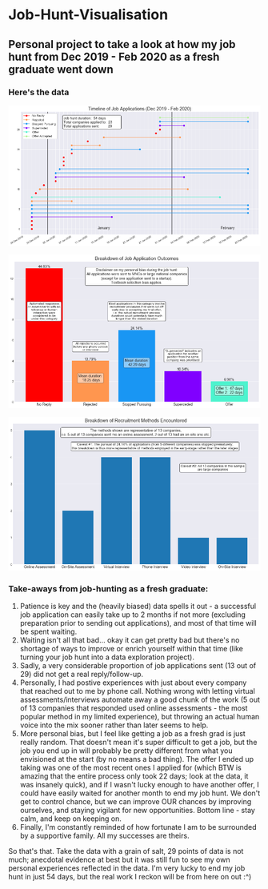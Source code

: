 # Job-Hunt-Visualisation
## Personal project to take a look at how my job hunt from Dec 2019 - Feb 2020 as a fresh graduate went down

### Here's the data
![Timeline of Job Applications](https://github.com/tanth1996/Job-Hunt-Visualisation/blob/master/Data%20visualisations/Timeline%20of%20Job%20Applications.png "Timeline of Job Applications")

![Breakdown of Job Application Outcomes](https://github.com/tanth1996/Job-Hunt-Visualisation/blob/master/Data%20visualisations/Breakdown%20of%20Job%20Application%20Outcomes.png "Breakdown of Job Application Outcomes")

![Breakdown of Recruitment Methods Encountered](https://github.com/tanth1996/Job-Hunt-Visualisation/blob/master/Data%20visualisations/Breakdown%20of%20Recruitment%20Methods%20Encountered.png "Breakdown of Recruitment Methods Encountered")

### Take-aways from job-hunting as a fresh graduate:
1. Patience is key and the (heavily biased) data spells it out - a successful job application can easily take up to 2 months if not more (excluding preparation prior to sending out applications), and most of that time will be spent waiting.
2. Waiting isn't all that bad... okay it can get pretty bad but there's no shortage of ways to improve or enrich yourself within that time (like turning your job hunt into a data exploration project).
3. Sadly, a very considerable proportion of job applications sent (13 out of 29) did not get a real reply/follow-up.
4. Personally, I had postive experiences with just about every company that reached out to me by phone call. Nothing wrong with letting virtual assessments/interviews automate away a good chunk of the work (5 out of 13 companies that responded used online assessments - the most popular method in my limited experience), but throwing an actual human voice into the mix sooner rather than later seems to help.
5. More personal bias, but I feel like getting a job as a fresh grad is just really random. That doesn't mean it's super difficult to get a job, but the job you end up in will probably be pretty different from what you envisioned at the start (by no means a bad thing). The offer I ended up taking was one of the most recent ones I applied for (which BTW is amazing that the entire process only took 22 days; look at the data, it was insanely quick), and if I wasn't lucky enough to have another offer, I could have easily waited for another month to end my job hunt. We don't get to control chance, but we can improve OUR chances by improving ourselves, and staying vigilant for new opportunities. Bottom line - stay calm, and keep on keeping on.
6. Finally, I'm constantly reminded of how fortunate I am to be surrounded by a supportive family. All my successes are theirs.

So that's that. Take the data with a grain of salt, 29 points of data is not much; anecdotal evidence at best but it was still fun to see my own personal experiences reflected in the data. I'm very lucky to end my job hunt in just 54 days, but the real work I reckon will be from here on out :^)
